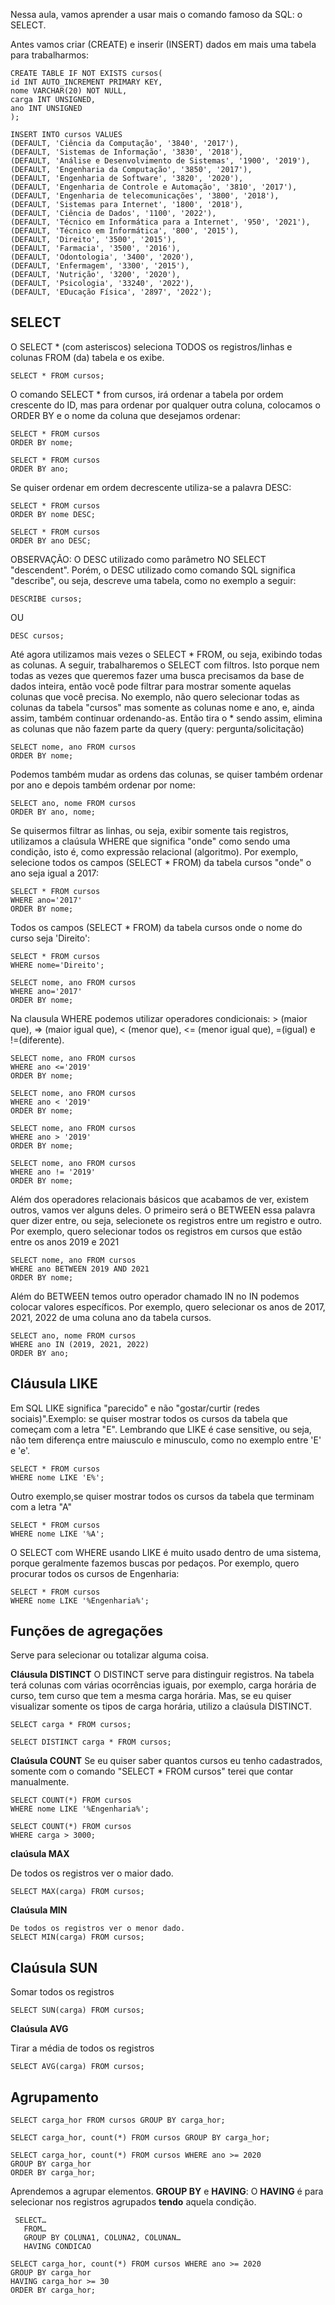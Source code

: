 Nessa aula, vamos aprender a usar mais o comando famoso da SQL: o SELECT.

Antes vamos criar (CREATE) e inserir (INSERT) dados em mais uma tabela para trabalharmos:
```
CREATE TABLE IF NOT EXISTS cursos(
id INT AUTO_INCREMENT PRIMARY KEY,
nome VARCHAR(20) NOT NULL,
carga INT UNSIGNED,
ano INT UNSIGNED
);
```
```
INSERT INTO cursos VALUES
(DEFAULT, 'Ciência da Computação', '3840', '2017'),
(DEFAULT, 'Sistemas de Informação', '3830', '2018'),
(DEFAULT, 'Análise e Desenvolvimento de Sistemas', '1900', '2019'),
(DEFAULT, 'Engenharia da Computação', '3850', '2017'),
(DEFAULT, 'Engenharia de Software', '3820', '2020'),
(DEFAULT, 'Engenharia de Controle e Automação', '3810', '2017'),
(DEFAULT, 'Engenharia de telecomunicações', '3800', '2018'),
(DEFAULT, 'Sistemas para Internet', '1800', '2018'),
(DEFAULT, 'Ciência de Dados', '1100', '2022'),
(DEFAULT, 'Técnico em Informática para a Internet', '950', '2021'),
(DEFAULT, 'Técnico em Informática', '800', '2015'),
(DEFAULT, 'Direito', '3500', '2015'),
(DEFAULT, 'Farmacia', '3500', '2016'),
(DEFAULT, 'Odontologia', '3400', '2020'),
(DEFAULT, 'Enfermagem', '3300', '2015'),
(DEFAULT, 'Nutrição', '3200', '2020'),
(DEFAULT, 'Psicologia', '33240', '2022'),
(DEFAULT, 'EDucação Física', '2897', '2022');
```

SELECT
-
O SELECT * (com asteriscos) seleciona TODOS os registros/linhas e colunas FROM (da) tabela e os exibe.
```
SELECT * FROM cursos; 
```
O comando SELECT * from cursos, irá ordenar a tabela por ordem crescente do ID, mas para ordenar por qualquer outra coluna, colocamos o ORDER BY e o nome da coluna que desejamos ordenar:
```
SELECT * FROM cursos
ORDER BY nome; 
```
```
SELECT * FROM cursos
ORDER BY ano; 
```
Se quiser ordenar em ordem decrescente utiliza-se a palavra DESC:
```
SELECT * FROM cursos
ORDER BY nome DESC; 
```
```
SELECT * FROM cursos
ORDER BY ano DESC; 
```
OBSERVAÇÃO: O DESC utilizado como parâmetro NO SELECT "descendent". Porém, o DESC utilizado como comando SQL significa "describe", ou seja, descreve uma tabela, como no exemplo a seguir:
```
DESCRIBE cursos;
```
OU
```
DESC cursos;
```
Até agora utilizamos mais vezes o SELECT * FROM, ou seja, exibindo todas as colunas. A seguir, trabalharemos o SELECT com filtros. Isto porque nem todas as vezes que queremos fazer uma busca precisamos da base de dados inteira, então você pode filtrar para mostrar somente aquelas colunas que você precisa. No exemplo, não quero selecionar todas as colunas da tabela "cursos" mas somente as colunas nome e ano, e, ainda assim, também continuar ordenando-as. Então tira o * sendo assim, elimina as colunas que não fazem parte da query (query: pergunta/solicitação)
```
SELECT nome, ano FROM cursos
ORDER BY nome;
```
Podemos também mudar as ordens das colunas, se quiser também ordenar por ano e depois também ordenar por nome:
```
SELECT ano, nome FROM cursos
ORDER BY ano, nome;
```

Se quisermos filtrar as linhas, ou seja, exibir somente tais registros, utilizamos a claúsula WHERE que significa "onde" como sendo uma condição, isto é, como expressão relacional (algoritmo). Por exemplo, selecione todos os campos (SELECT * FROM) da tabela cursos "onde" o ano seja igual a 2017:
```
SELECT * FROM cursos
WHERE ano='2017'
ORDER BY nome; 
```
Todos os campos (SELECT * FROM) da tabela cursos onde o nome do curso seja 'Direito':
```
SELECT * FROM cursos
WHERE nome='Direito';
```
```
SELECT nome, ano FROM cursos
WHERE ano='2017'
ORDER BY nome; 
```
Na clausula WHERE podemos utilizar operadores condicionais: > (maior que), => (maior igual que), < (menor que), <= (menor igual que), =(igual) e !=(diferente).

```
SELECT nome, ano FROM cursos
WHERE ano <='2019'
ORDER BY nome; 
```
```
SELECT nome, ano FROM cursos
WHERE ano < '2019'
ORDER BY nome; 
```

```
SELECT nome, ano FROM cursos
WHERE ano > '2019'
ORDER BY nome; 
```
```
SELECT nome, ano FROM cursos
WHERE ano != '2019'
ORDER BY nome; 
```

Além dos operadores relacionais básicos que acabamos de ver, existem outros, vamos ver alguns deles. O primeiro será o BETWEEN essa palavra quer dizer entre, ou seja, selecionete os registros entre um registro e outro. Por exemplo, quero selecionar todos os registros em cursos que estão entre os anos 2019 e 2021

```
SELECT nome, ano FROM cursos
WHERE ano BETWEEN 2019 AND 2021
ORDER BY nome; 
```
Além do BETWEEN temos outro operador chamado IN no IN podemos colocar valores específicos. Por exemplo, quero selecionar os anos de 2017, 2021, 2022 de uma coluna ano da tabela cursos.
```
SELECT ano, nome FROM cursos
WHERE ano IN (2019, 2021, 2022)
ORDER BY ano; 
```
Cláusula LIKE
-
Em SQL LIKE significa "parecido" e não "gostar/curtir (redes sociais)".Exemplo: se quiser mostrar todos os cursos da tabela que começam com a letra "E". Lembrando que LIKE é case sensitive, ou seja, não tem diferença entre maiusculo e minusculo, como no exemplo entre 'E' e 'e'.
```
SELECT * FROM cursos
WHERE nome LIKE 'E%'; 
```
Outro exemplo,se quiser mostrar todos os cursos da tabela que terminam com a letra "A"
```
SELECT * FROM cursos
WHERE nome LIKE '%A'; 
```
O SELECT com WHERE usando LIKE é muito usado dentro de uma sistema, porque geralmente fazemos buscas por pedaços. Por exemplo, quero procurar todos os cursos de Engenharia:
```
SELECT * FROM cursos
WHERE nome LIKE '%Engenharia%'; 
```

Funções de agregações 
-
Serve para selecionar ou totalizar alguma coisa.

**Cláusula DISTINCT**
O DISTINCT serve para distinguir registros. Na tabela terá colunas com várias ocorrências iguais, por exemplo, carga horária de curso, tem curso que tem a mesma carga horária. Mas, se eu quiser visualizar somente os tipos de carga horária, utilizo a claúsula DISTINCT.
```
SELECT carga * FROM cursos;
```
```
SELECT DISTINCT carga * FROM cursos;
```
**Claúsula COUNT**
Se eu quiser saber quantos cursos eu tenho cadastrados, somente com o comando "SELECT * FROM cursos" terei que contar manualmente.
```
SELECT COUNT(*) FROM cursos
WHERE nome LIKE '%Engenharia%'; 
```
```
SELECT COUNT(*) FROM cursos
WHERE carga > 3000; 
```

**claúsula MAX**

De todos os registros ver o maior dado.
```
SELECT MAX(carga) FROM cursos;
```

**Claúsula MIN**
```
De todos os registros ver o menor dado.
SELECT MIN(carga) FROM cursos;
```
**Claúsula SUN**
-
Somar todos os registros
```
SELECT SUN(carga) FROM cursos;
```

**Claúsula AVG**

Tirar a média de todos os registros
```
SELECT AVG(carga) FROM cursos;
```
Agrupamento
-
```
SELECT carga_hor FROM cursos GROUP BY carga_hor;
```
```
SELECT carga_hor, count(*) FROM cursos GROUP BY carga_hor;
```
```
SELECT carga_hor, count(*) FROM cursos WHERE ano >= 2020
GROUP BY carga_hor
ORDER BY carga_hor;
```
Aprendemos a agrupar elementos. **GROUP BY** e **HAVING**:
O **HAVING** é para selecionar nos registros agrupados **tendo** aquela condição.
```
 SELECT…
   FROM…
   GROUP BY COLUNA1, COLUNA2, COLUNAN…
   HAVING CONDICAO
```
```
SELECT carga_hor, count(*) FROM cursos WHERE ano >= 2020
GROUP BY carga_hor
HAVING carga_hor >= 30
ORDER BY carga_hor;
```
